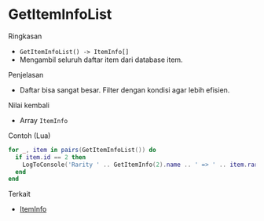 # GetItemInfoList

Ringkasan
- `GetItemInfoList() -> ItemInfo[]`
- Mengambil seluruh daftar item dari database item.

Penjelasan
- Daftar bisa sangat besar. Filter dengan kondisi agar lebih efisien.

Nilai kembali
- Array `ItemInfo`

Contoh (Lua)
```lua
for _, item in pairs(GetItemInfoList()) do
  if item.id == 2 then
    LogToConsole('Rarity ' .. GetItemInfo(2).name .. ' => ' .. item.rarity)
  end
end
```

Terkait
- [ItemInfo](../structures/ItemInfo.md)
